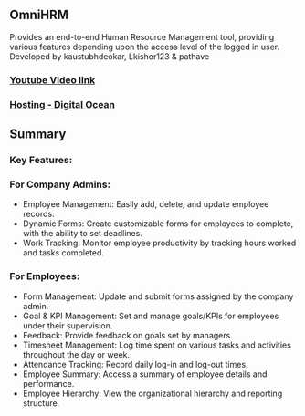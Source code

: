 ## OmniHRM

Provides an end-to-end Human Resource Management tool, providing various features depending upon the access level of the logged in user. 
Developed by kaustubhdeokar, Lkishor123 & pathave

### [Youtube Video link](https://www.youtube.com/playlist?list=PLKsneWgsZjdH83nLxyCQcYL4fJ2JXraQ1)
### [Hosting - Digital Ocean]([https://www.youtube.com/playlist?list=PLKsneWgsZjdH83nLxyCQcYL4fJ2JXraQ1](http://143.110.248.76:5173/))


## Summary

### Key Features:

### For Company Admins:

- Employee Management: Easily add, delete, and update employee records.
- Dynamic Forms: Create customizable forms for employees to complete, with the ability to set deadlines.
- Work Tracking: Monitor employee productivity by tracking hours worked and tasks completed.

### For Employees:

- Form Management: Update and submit forms assigned by the company admin.
- Goal & KPI Management: Set and manage goals/KPIs for employees under their supervision.
- Feedback: Provide feedback on goals set by managers.
- Timesheet Management: Log time spent on various tasks and activities throughout the day or week.
- Attendance Tracking: Record daily log-in and log-out times.
- Employee Summary: Access a summary of employee details and performance.
- Employee Hierarchy: View the organizational hierarchy and reporting structure.


